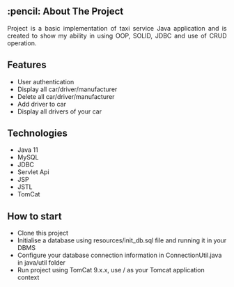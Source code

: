 <h2> :pencil: About The Project</h2>

<p align="justify"> 
  Project is a basic implementation of taxi service Java application and is created to show my ability in using OOP, SOLID, JDBC and use of CRUD operation.
</p>

<h2> Features </h2>

- User authentication
- Display all car/driver/manufacturer
- Delete all car/driver/manufacturer
- Add driver to car
- Display all drivers of your car

<h2> Technologies </h2>

- Java 11
- MySQL
- JDBC
- Servlet Api
- JSP
- JSTL
- TomCat

<h2>How to start</h2>

- Clone this project
- Initialise a database using resources/init_db.sql file and running it in your DBMS
- Configure your database connection information in ConnectionUtil.java in java/util folder
- Run project using TomCat 9.x.x, use / as your Tomcat application context

